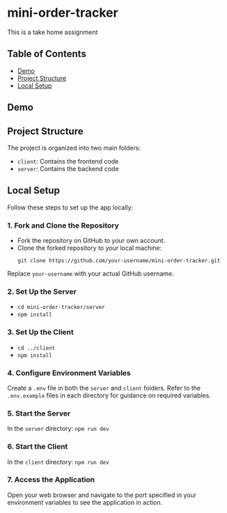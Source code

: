 # mini-order-tracker
This is a take home assignment



## Table of Contents
- [Demo](#demo)
- [Project Structure](#project-structure)
- [Local Setup](#local-setup)


## Demo





## Project Structure
The project is organized into two main folders:
- `client`: Contains the frontend code
- `server`: Contains the backend code

## Local Setup
Follow these steps to set up the app locally:

### 1. Fork and Clone the Repository
- Fork the repository on GitHub to your own account.
- Clone the forked repository to your local machine:
  ```
  git clone https://github.com/your-username/mini-order-tracker.git
  ```
Replace `your-username` with your actual GitHub username.

### 2. Set Up the Server
- `cd mini-order-tracker/server`
- `npm install`

### 3. Set Up the Client
- `cd ../client`
- `npm install`

### 4. Configure Environment Variables
Create a `.env` file in both the `server` and `client` folders. Refer to the `.env.example` files in each directory for guidance on required variables.

### 5. Start the Server
In the `server` directory:
`npm run dev`

### 6. Start the Client
In the `client` directory: `npm run dev`

### 7. Access the Application
Open your web browser and navigate to the port specified in your environment variables to see the application in action.



